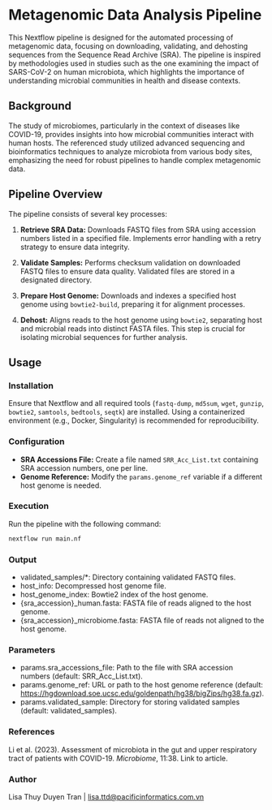 # Metagenomic Data Analysis Pipeline  

This Nextflow pipeline is designed for the automated processing of metagenomic data, focusing on downloading, validating, and dehosting sequences from the Sequence Read Archive (SRA). The pipeline is inspired by methodologies used in studies such as the one examining the impact of SARS-CoV-2 on human microbiota, which highlights the importance of understanding microbial communities in health and disease contexts.  

## Background  

The study of microbiomes, particularly in the context of diseases like COVID-19, provides insights into how microbial communities interact with human hosts. The referenced study utilized advanced sequencing and bioinformatics techniques to analyze microbiota from various body sites, emphasizing the need for robust pipelines to handle complex metagenomic data.  

## Pipeline Overview  

The pipeline consists of several key processes:  

1. **Retrieve SRA Data:** Downloads FASTQ files from SRA using accession numbers listed in a specified file. Implements error handling with a retry strategy to ensure data integrity.  

2. **Validate Samples:** Performs checksum validation on downloaded FASTQ files to ensure data quality. Validated files are stored in a designated directory.  

3. **Prepare Host Genome:** Downloads and indexes a specified host genome using `bowtie2-build`, preparing it for alignment processes.  

4. **Dehost:** Aligns reads to the host genome using `bowtie2`, separating host and microbial reads into distinct FASTA files. This step is crucial for isolating microbial sequences for further analysis.  

## Usage  

### Installation  

Ensure that Nextflow and all required tools (`fastq-dump`, `md5sum`, `wget`, `gunzip`, `bowtie2`, `samtools`, `bedtools`, `seqtk`) are installed. Using a containerized environment (e.g., Docker, Singularity) is recommended for reproducibility.  

### Configuration  

- **SRA Accessions File:** Create a file named `SRR_Acc_List.txt` containing SRA accession numbers, one per line.  
- **Genome Reference:** Modify the `params.genome_ref` variable if a different host genome is needed.  

### Execution  

Run the pipeline with the following command:  

```bash  
nextflow run main.nf
```

### Output
-   validated_samples/*: Directory containing validated FASTQ files.
-   host_info: Decompressed host genome file.
-   host_genome_index: Bowtie2 index of the host genome.
-   {sra_accession}_human.fasta: FASTA file of reads aligned to the host genome.
-   {sra_accession}_microbiome.fasta: FASTA file of reads not aligned to the host genome.

### Parameters
-   params.sra_accessions_file: Path to the file with SRA accession numbers (default: SRR_Acc_List.txt).
-   params.genome_ref: URL or path to the host genome reference (default: https://hgdownload.soe.ucsc.edu/goldenpath/hg38/bigZips/hg38.fa.gz).
-   params.validated_sample: Directory for storing validated samples (default: validated_samples).

### References
Li et al. (2023). Assessment of microbiota in the gut and upper respiratory tract of patients with COVID-19. *Microbiome*, 11:38. Link to article.

### Author
Lisa Thuy Duyen Tran | lisa.ttd@pacificinformatics.com.vn